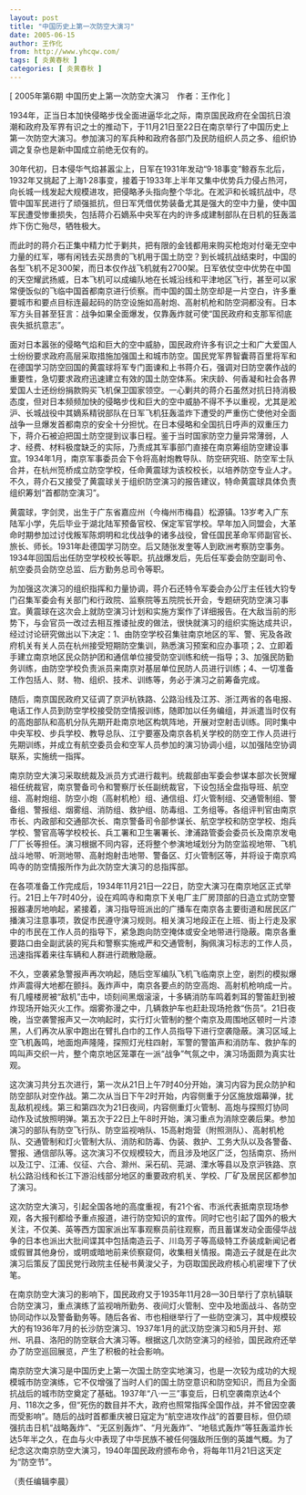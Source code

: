 ```yaml
---
layout: post
title: "中国历史上第一次防空大演习"
date: 2005-06-15
author: 王作化
from: http://www.yhcqw.com/
tags: [ 炎黄春秋 ]
categories: [ 炎黄春秋 ]
---
```



[ 2005年第6期 中国历史上第一次防空大演习　作者：王作化 ]


1934年，正当日本加快侵略步伐全面进逼华北之际，南京国民政府在全国抗日浪潮和政府及军界有识之士的推动下，于11月21日至22日在南京举行了中国历史上第一次防空大演习。参加演习的军兵种和政府各部门及民防组织人员之多、组织协调之复杂也是新中国成立前绝无仅有的。


30年代初，日本侵华气焰甚嚣尘上，日军在1931年发动“9·18事变”鲸吞东北后，1932年又挑起了上海1·28事变，接着于1933年上半年又集中优势兵力侵占热河，向长城一线发起大规模进攻，把侵略矛头指向整个华北。在淞沪和长城抗战中，尽管中国军民进行了顽强抵抗，但日军凭借优势装备尤其是强大的空中力量，使中国军民遭受惨重损失，包括蒋介石嫡系中央军在内的许多成建制部队在日机的狂轰滥炸下伤亡殆尽，牺牲极大。


而此时的蒋介石正集中精力忙于剿共，把有限的金钱都用来购买枪炮对付毫无空中力量的红军，哪有闲钱去买昂贵的飞机用于国土防空？到长城抗战结束时，中国的各型飞机不足300架，而日本仅作战飞机就有2700架。日军依仗空中优势在中国的天空耀武扬威，日本飞机可以成编队地在长城沿线和平津地区飞行，甚至可以家常便饭似的飞临中国首都南京进行侦察。而中国的国土防空却是一片空白，许多重要城市和要点目标连最起码的防空设施如高射炮、高射机枪和防空洞都没有。日本军方头目甚至狂言：战争如果全面爆发，仅靠轰炸就可使“国民政府和支那军彻底丧失抵抗意志”。


面对日本嚣张的侵略气焰和巨大的空中威胁，国民政府许多有识之士和广大爱国人士纷纷要求政府高层采取措施加强国土和城市防空。国民党军界智囊蒋百里将军和在德国学习防空回国的黄震球将军专门面谏和上书蒋介石，强调对日防空袭作战的重要性，急切要求政府迅速建立有效的国土防空体系。宋庆龄、何香凝和社会各界爱国人士还纷纷捐款购买飞机保卫国家领空。一心剿共的蒋介石虽然对抗日持消极态度，但对日本频频加快的侵略步伐和巨大的空中威胁不得不予以重视，尤其是淞沪、长城战役中其嫡系精锐部队在日军飞机狂轰滥炸下遭受的严重伤亡使他对全面战争一旦爆发首都南京的安全十分担忧。在日本侵略和全国抗日呼声的双重压力下，蒋介石被迫把国土防空提到议事日程。鉴于当时国家防空力量异常薄弱，人才、经费、材料极度缺乏的实际，乃责成其军事部门直接在南京筹组防空建设事宜。1934年1月，南京军事委员会下令将高射炮教导队、防空研究班、防空军士队合并，在杭州笕桥成立防空学校，任命黄震球为该校校长，以培养防空专业人才。不久，蒋介石又接受了黄震球关于组织防空演习的报告建议，特命黄震球具体负责组织筹划“首都防空演习”。


黄震球，字剑灵，出生于广东省嘉应州（今梅州市梅县）松源镇。13岁考入广东陆军小学，先后毕业于湖北陆军预备官校、保定军官学校。早年加入同盟会，大革命时期参加过讨伐叛军陈炯明和北伐战争的诸多战役，曾任国民革命军师副官长、旅长、师长。1931年赴德国学习防空。后又随张发奎等人到欧洲考察防空事务。1934年回国后出任防空学校校长等职。抗战爆发后，先后任军委会防空副司令、航空委员会防空总监、后方勤务总司令等职。


为加强这次演习的组织指挥和力量协调，蒋介石还特令军委会办公厅主任钱大钧专门召集军委会有关部门和行政院、监察院等五院院长开会，专题研究防空演习事宜。黄震球在这次会上就防空演习计划和实施方案作了详细报告。在大敌当前的形势下，与会官员一改过去相互推诿扯皮的做法，很快就演习的组织实施达成共识，经过讨论研究做出以下决定：1、由防空学校召集驻南京地区的军、警、宪及各政府机关有关人员在杭州接受短期防空集训，熟悉演习预案和应办事项；2、立即着手建立南京地区民众防护团和通信单位接受防空训练和统一指导；3、加强民防勤务训练，由防空学校负责派员来南京对基层单位民防人员进行训练；4、一切准备工作包括人、财、物、组织、技术、训练等，务必于演习之前筹备完成。


随后，南京国民政府又征调了京沪杭铁路、公路沿线及江苏、浙江两省的各电报、电话工作人员到防空学校接受防空情报训练，随即加以任务编组，并派遣当时仅有的高炮部队和高机分队先期开赴南京地区构筑阵地，开展对空射击训练。同时集中中央军校、步兵学校、教导总队、江宁要塞及南京各机关学校的防空工作人员进行先期训练，并成立有航空委员会和空军人员参加的演习协调小组，以加强陆空协调联系，实施统一指挥。


南京防空大演习采取统裁及派员方式进行裁判。统裁部由军委会参谋本部次长贺耀祖任统裁官，南京警备司令和警察厅长任副统裁官，下设包括全盘指导班、航空组、高射炮组、防空小炮（高射机枪）组、通信组、灯火管制组、交通管制组、警备组、警报组、烟雾组、消防组、救护组、防毒组、工务组等。各组评判官由南京市长、内政部和交通部次长、南京警备司令部参谋长、航空学校和防空学校、炮兵学校、警官高等学校校长、兵工署和卫生署署长、津浦路管委会委员长及南京发电厂厂长等担任。演习根据不同内容，还将整个参演地域划分为防空监视地带、飞机战斗地带、听测地带、高射炮射击地带、警备区、灯火管制区等，并将设于南京鸡鸣寺的防空情报所作为此次防空大演习的总指挥部。


在各项准备工作完成后，1934年11月21日—22日，防空大演习在南京地区正式举行。21日上午7时40分，设在鸡鸣寺和南京下关电厂主厂房顶部的日造立式防空警报器凄厉地响起，紧接着，演习指导班派出的广播车在南京各主要街道和居民区广播演习注意事项，敦促市民遵守演习规则。相关演习地段正在上班、街上行走及家中的市民在工作人员的指导下，紧急跑向防空掩体或安全地带进行隐蔽。南京各重要路口由全副武装的宪兵和警察实施戒严和交通管制，胸佩演习标志的工作人员，迅速指挥着来往车辆和人群进行疏散隐蔽。


不久，空袭紧急警报声再次响起，随后空军编队飞机飞临南京上空，剧烈的模拟爆炸声震得大地都在颤抖。轰炸声中，南京各要点的防空高炮、高射机枪响成一片。有几幢楼房被“敌机”击中，顷刻间黑烟滚滚，十多辆消防车鸣着刺耳的警笛赶到被炸现场开始灭火工作。烟雾弥漫之中，几辆救护车也赶赴现场抢救“伤员”。21日夜晚，当空袭警报声又一次响起时，实行灯火管制的整个南京及周围地区顿时一片漆黑，人们再次从家中跑出在臂扎白巾的工作人员指导下进行空袭隐蔽。演习区域上空飞机轰鸣，地面炮声隆隆，探照灯光柱四射，军警的警笛声和消防车、救护车的鸣叫声交织一片，整个南京地区笼罩在一派“战争”气氛之中，演习场面颇为真实壮观。


这次演习共分五次进行，第一次从21日上午7时40分开始，演习内容为民众防护和防空部队对空作战。第二次从当日下午2时开始，内容侧重于分区施放烟幕弹，扰乱敌机视线。第三和第四次为21日夜间，内容侧重灯火管制、高炮与探照灯协同动作及试放照明弹。第五次于22日上午8时开始，演习重点为消除空袭后果。参加演习的部队有防空飞行队、防空监视哨队、15高射炮营（附照测队）、高射机枪队、交通管制和灯火管制大队、消防和防毒、伪装、救护、工务大队以及各警备、警报、通信部队等。这次演习不仅规模较大，而且涉及地区广泛，包括南京、扬州以及江宁、江浦、仪征、六合、滁州、采石矶、芫湖、溧水等县以及京沪铁路、京杭公路沿线和长江下游沿线部分地区的重要政府机关、学校、厂矿及居民区都参加了演习。


这次防空大演习，引起全国各地的高度重视，有21个省、市派代表抵南京现场参观，各大报刊都给予重点报道，进行防空知识的宣传。同时它也引起了国外的极大关注，不仅美、英等西方国家派出军事观察员前往观察，而且蓄谋发动全面侵华战争的日本也派出大批间谍其中包括南造云子、川岛芳子等高级特工乔装成新闻记者或假冒其他身份，或明或暗地前来侦察窥伺，收集相关情报。南造云子就是在此次演习后策反了国民党行政院主任秘书黄浚父子，为窃取国民政府核心机密埋下了伏笔。


在南京防空大演习的影响下，国民政府又于1935年11月28—30日举行了京杭镇联合防空演习，重点演练了监视哨所勤务、夜间灯火管制、空中及地面战斗、各防空协同动作以及警备勤务等。随后各省、市也相继举行了一些防空演习，其中规模较大的有1936年7月的长沙防空演习、1937年1月的武汉防空演习和5月开封、郑州、巩县、洛阳的防空联合大演习等。根据这几次防空演习的经验，国民政府还举办了防空巡回展览，产生了积极的社会影响。


南京防空大演习是中国历史上第一次国土防空实地演习，也是一次较为成功的大规模城市防空演练，它不仅增强了当时人们的国土防空意识和防空知识，而且为全面抗战后的城市防空奠定了基础。1937年“八·一三”事变后，日机空袭南京达4个月、118次之多，但“死伤的数目并不大，政府也照常指挥全国作战，并不曾因空袭而受影响”。随后的战时首都重庆被日寇定为“航空进攻作战”的首要目标，但仍顽强抗击日机“战略轰炸”、“无区别轰炸”、“月光轰炸”、“地毯式轰炸”等狂轰滥炸长达5年半之久，在血与火中表现了中华民族不被任何强敌所压倒的英雄气概。为了纪念这次南京防空大演习，1940年国民政府颁布命令，将每年11月21日这天定为“防空节”。

（责任编辑李晨）



